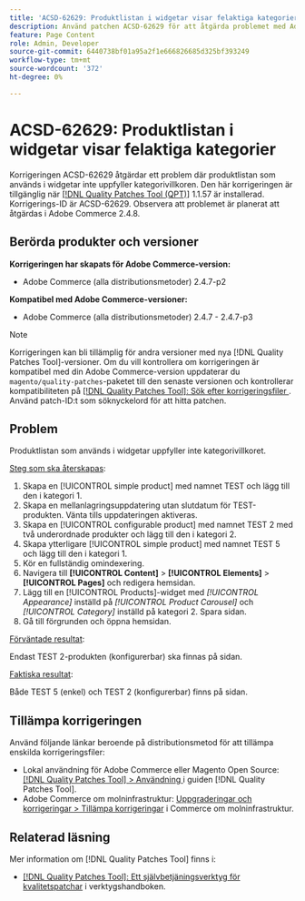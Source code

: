 ```yaml
---
title: 'ACSD-62629: Produktlistan i widgetar visar felaktiga kategorier'
description: Använd patchen ACSD-62629 för att åtgärda problemet med Adobe Commerce där en produktlista som används i widgetar inte uppfyller kategorivillkoren.
feature: Page Content
role: Admin, Developer
source-git-commit: 6440738bf01a95a2f1e666826685d325bf393249
workflow-type: tm+mt
source-wordcount: '372'
ht-degree: 0%

---
```



# ACSD-62629: Produktlistan i widgetar visar felaktiga kategorier

Korrigeringen ACSD-62629 åtgärdar ett problem där produktlistan som används i widgetar inte uppfyller kategorivillkoren. Den här korrigeringen är tillgänglig när [[!DNL Quality Patches Tool (QPT)]](/help/tools/quality-patches-tool/quality-patches-tool-to-self-serve-quality-patches.md) 1.1.57 är installerad. Korrigerings-ID är ACSD-62629. Observera att problemet är planerat att åtgärdas i Adobe Commerce 2.4.8.

## Berörda produkter och versioner

**Korrigeringen har skapats för Adobe Commerce-version:**

* Adobe Commerce (alla distributionsmetoder) 2.4.7-p2

**Kompatibel med Adobe Commerce-versioner:**

* Adobe Commerce (alla distributionsmetoder) 2.4.7 - 2.4.7-p3

>[!NOTE]
>
>Korrigeringen kan bli tillämplig för andra versioner med nya [!DNL Quality Patches Tool]-versioner. Om du vill kontrollera om korrigeringen är kompatibel med din Adobe Commerce-version uppdaterar du `magento/quality-patches`-paketet till den senaste versionen och kontrollerar kompatibiliteten på [[!DNL Quality Patches Tool]: Sök efter korrigeringsfiler ](https://experienceleague.adobe.com/tools/commerce-quality-patches/index.html?lang=sv-SE). Använd patch-ID:t som söknyckelord för att hitta patchen.

## Problem

Produktlistan som används i widgetar uppfyller inte kategorivillkoret.

<u>Steg som ska återskapas</u>:

1. Skapa en [!UICONTROL simple product] med namnet TEST och lägg till den i kategori 1.
1. Skapa en mellanlagringsuppdatering utan slutdatum för TEST-produkten. Vänta tills uppdateringen aktiveras.
1. Skapa en [!UICONTROL configurable product] med namnet TEST 2 med två underordnade produkter och lägg till den i kategori 2.
1. Skapa ytterligare [!UICONTROL simple product] med namnet TEST 5 och lägg till den i kategori 1.
1. Kör en fullständig omindexering.
1. Navigera till **[!UICONTROL Content]** > **[!UICONTROL Elements]** > **[!UICONTROL Pages]** och redigera hemsidan.
1. Lägg till en [!UICONTROL Products]-widget med *[!UICONTROL Appearance]* inställd på *[!UICONTROL Product Carousel]* och *[!UICONTROL Category]* inställd på kategori 2. Spara sidan.
1. Gå till förgrunden och öppna hemsidan.

<u>Förväntade resultat</u>:

Endast TEST 2-produkten (konfigurerbar) ska finnas på sidan.

<u>Faktiska resultat</u>:

Både TEST 5 (enkel) och TEST 2 (konfigurerbar) finns på sidan.

## Tillämpa korrigeringen

Använd följande länkar beroende på distributionsmetod för att tillämpa enskilda korrigeringsfiler:

* Lokal användning för Adobe Commerce eller Magento Open Source: [[!DNL Quality Patches Tool] > Användning ](/help/tools/quality-patches-tool/usage.md) i guiden [!DNL Quality Patches Tool].
* Adobe Commerce om molninfrastruktur: [Uppgraderingar och korrigeringar > Tillämpa korrigeringar](https://experienceleague.adobe.com/docs/commerce-cloud-service/user-guide/develop/upgrade/apply-patches.html?lang=sv-SE) i Commerce om molninfrastruktur.


## Relaterad läsning

Mer information om [!DNL Quality Patches Tool] finns i:

* [[!DNL Quality Patches Tool]: Ett självbetjäningsverktyg för kvalitetspatchar](/help/tools/quality-patches-tool/quality-patches-tool-to-self-serve-quality-patches.md) i verktygshandboken.
